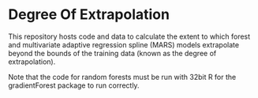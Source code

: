 # Degree Of Extrapolation

This repository hosts code and data to calculate the extent to which forest and multivariate adaptive regression spline (MARS) models extrapolate beyond the bounds of the training data (known as the degree of extrapolation). 

Note that the code for random forests must be run with 32bit R for the gradientForest package to run correctly. 


